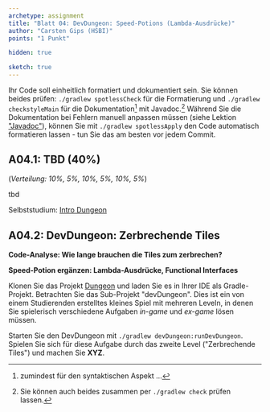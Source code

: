 ```yaml
---
archetype: assignment
title: "Blatt 04: DevDungeon: Speed-Potions (Lambda-Ausdrücke)"
author: "Carsten Gips (HSBI)"
points: "1 Punkt"

hidden: true

sketch: true
---
```


Ihr Code soll einheitlich formatiert und dokumentiert sein. Sie können beides prüfen:
`./gradlew spotlessCheck` für die Formatierung und `./gradlew checkstyleMain` für die
Dokumentation[^1] mit Javadoc.[^2] Während Sie die Dokumentation bei Fehlern manuell anpassen
müssen (siehe Lektion ["Javadoc"]), können Sie mit `./gradlew spotlessApply` den Code
automatisch formatieren lassen - tun Sie das am besten vor jedem Commit.

## A04.1: TBD (40%)

(*Verteilung: 10%, 5%, 10%, 5%, 10%, 5%*)

tbd

Selbststudium: [Intro Dungeon]

## A04.2: DevDungeon: Zerbrechende Tiles

**Code-Analyse: Wie lange brauchen die Tiles zum zerbrechen?**

**Speed-Potion ergänzen: Lambda-Ausdrücke, Functional Interfaces**

Klonen Sie das Projekt [Dungeon] und laden Sie es in Ihrer IDE als Gradle-Projekt. Betrachten
Sie das Sub-Projekt "devDungeon". Dies ist ein von einem Studierenden erstelltes kleines Spiel
mit mehreren Leveln, in denen Sie spielerisch verschiedene Aufgaben *in-game* und *ex-game*
lösen müssen.

Starten Sie den DevDungeon mit `./gradlew devDungeon:runDevDungeon`. Spielen Sie sich für
diese Aufgabe durch das zweite Level ("Zerbrechende Tiles") und machen Sie **XYZ**.

[^1]: zumindest für den syntaktischen Aspekt ...

[^2]: Sie können auch beides zusammen per `./gradlew check` prüfen lassen.

  ["Javadoc"]: ../lecture/coding/javadoc.md
  [Intro Dungeon]: ../lecture/frameworks/dungeon.md
  [Dungeon]: https://github.com/Dungeon-CampusMinden/Dungeon
